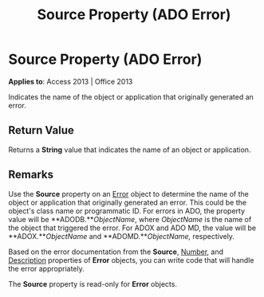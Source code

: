 ﻿---
title: Source Property (ADO Error)
TOCTitle: Source Property (ADO Error)
ms:assetid: ffc6c77f-1494-d63a-d832-416faa4c6f07
ms:mtpsurl: https://msdn.microsoft.com/library/JJ250316(v=office.15)
ms:contentKeyID: 48548969
ms.date: 09/18/2015
mtps_version: v=office.15
---

# Source Property (ADO Error)


**Applies to**: Access 2013 | Office 2013

Indicates the name of the object or application that originally generated an error.

## Return Value

Returns a **String** value that indicates the name of an object or application.

## Remarks

Use the **Source** property on an [Error](error-object-ado.md) object to determine the name of the object or application that originally generated an error. This could be the object's class name or programmatic ID. For errors in ADO, the property value will be **ADODB.***ObjectName*, where *ObjectName* is the name of the object that triggered the error. For ADOX and ADO MD, the value will be **ADOX.***ObjectName* and **ADOMD.***ObjectName,* respectively.

Based on the error documentation from the **Source**, [Number](number-property-ado.md), and [Description](description-property-ado.md) properties of **Error** objects, you can write code that will handle the error appropriately.

The **Source** property is read-only for **Error** objects.

